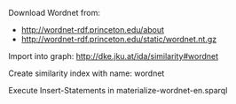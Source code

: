 Download Wordnet from:

* http://wordnet-rdf.princeton.edu/about
* http://wordnet-rdf.princeton.edu/static/wordnet.nt.gz

Import into graph: http://dke.jku.at/ida/similarity#wordnet

Create similarity index with name: wordnet

Execute Insert-Statements in materialize-wordnet-en.sparql